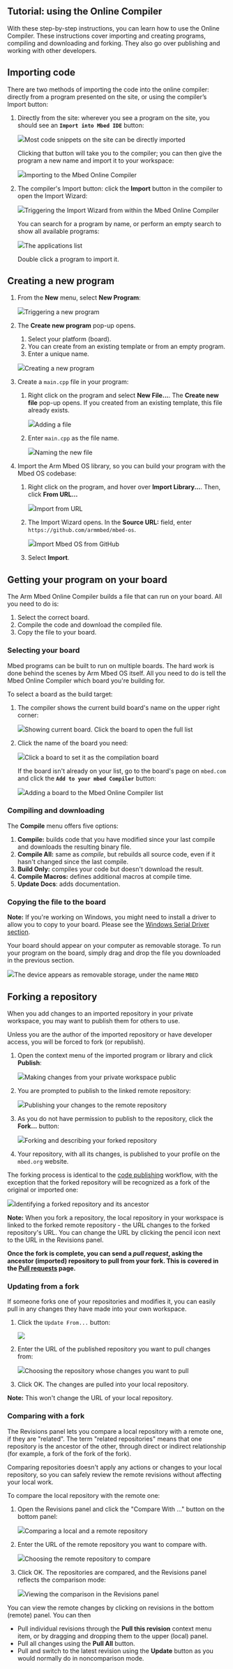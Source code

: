 <h2 id="mbed-online-compiler">Tutorial: using the Online Compiler</h2>

With these step-by-step instructions, you can learn how to use the Online Compiler. These instructions cover importing and creating programs, compiling and downloading and forking. They also go over publishing and working with other developers.

## Importing code

There are two methods of importing the code into the online compiler: directly from a program presented on the site, or using the compiler’s Import button:

1. Directly from the site: wherever you see a program on the site, you should see an **`Import into Mbed IDE`** button:

	<span class="images">![](https://s3-us-west-2.amazonaws.com/mbed-os-docs-images/import_button_site.png)<span>Most code snippets on the site can be directly imported</span></span>

	Clicking that button will take you to the compiler; you can then give the program a new name and import it to your workspace:

	<span class="images">![](https://s3-us-west-2.amazonaws.com/mbed-os-docs-images/import_popup.png)<span>Importing to the Mbed Online Compiler</span></span>


1. The compiler's Import button: click the **Import** button in the compiler to open the Import Wizard:

	<span class="images">![](https://s3-us-west-2.amazonaws.com/mbed-os-docs-images/import_button_comp.png)<span>Triggering the Import Wizard from within the Mbed Online Compiler</span></span>

	You can search for a program by name, or perform an empty search to show all available programs:

	<span class="images">![](https://s3-us-west-2.amazonaws.com/mbed-os-docs-images/all_programs.png)<span>The applications list</span></span>

	Double click a program to import it.

## Creating a new program

1. From the **New** menu, select **New Program**:

	<span class="images">![](https://s3-us-west-2.amazonaws.com/mbed-os-docs-images/new.png)<span>Triggering a new program</span>

1. The **Create new program** pop-up opens.
	1. Select your platform (board).
	1. You can create from an existing template or from an empty program.
	1. Enter a unique name.

	<span class="images">![](https://s3-us-west-2.amazonaws.com/mbed-os-docs-images/new_program.png)<span>Creating a new program</span></span>

1. Create a `main.cpp` file in your program:
	1. Right click on the program and select **New File...**. The **Create new file** pop-up opens. If you created from an existing template, this file already exists.

		<span class="images">![](https://s3-us-west-2.amazonaws.com/mbed-os-docs-images/new_file.png)<span>Adding a file</span></span>

	1. Enter `main.cpp` as the file name.

		<span class="images">![](https://s3-us-west-2.amazonaws.com/mbed-os-docs-images/main_cpp.png)<span>Naming the new file</span></span>

1. Import the Arm Mbed OS library, so you can build your program with the Mbed OS codebase:
	1. Right click on the program, and hover over **Import Library...**. Then, click **From URL...**

        <span class="images">![](https://s3-us-west-2.amazonaws.com/mbed-os-docs-images/import_from_url.PNG)<span>Import from URL</span></span>

	1. The Import Wizard opens. In the **Source URL:** field, enter `https://github.com/armmbed/mbed-os`.

        <span class="images">![](https://s3-us-west-2.amazonaws.com/mbed-os-docs-images/import_wizard.PNG)<span>Import Mbed OS from GitHub</span></span>

    1. Select **Import**.

## Getting your program on your board

The Arm Mbed Online Compiler builds a file that can run on your board. All you need to do is:

1. Select the correct board.
1. Compile the code and download the compiled file.
1. Copy the file to your board.

### Selecting your board

Mbed programs can be built to run on multiple boards. The hard work is done behind the scenes by Arm Mbed OS itself. All you need to do is tell the Mbed Online Compiler which board you're building for.

To select a board as the build target:

1. The compiler shows the current build board's name on the upper right corner:

	<span class="images">![](https://s3-us-west-2.amazonaws.com/mbed-os-docs-images/show_board.png)<span>Showing current board. Click the board to open the full list</span></span>

1. Click the name of the board you need:

	<span class="images">![](https://s3-us-west-2.amazonaws.com/mbed-os-docs-images/select_board.png)<span>Click a board to set it as the compilation board</span></span>

	If the board isn't already on your list, go to the board's page on `mbed.com` and click the **`Add to your mbed Compiler`** button:

	<span class="images">![](https://s3-us-west-2.amazonaws.com/mbed-os-docs-images/add_board.png)<span>Adding a board to the Mbed Online Compiler list</span></span>

### Compiling and downloading

The **Compile** menu offers five options:

1. **Compile:** builds code that you have modified since your last compile and downloads the resulting binary file.
1. **Compile All:** same as *compile*, but rebuilds all source code, even if it hasn't changed since the last compile.
1. **Build Only:** compiles your code but doesn't download the result.
1. **Compile Macros:** defines additional macros at compile time.
1. **Update Docs**: adds documentation.

### Copying the file to the board

<span class="notes">**Note:** If you're working on Windows, you might need to install a driver to allow you to copy to your board. Please see the [Windows Serial Driver section](serial-communication.html).</span>

Your board should appear on your computer as removable storage. To run your program on the board, simply drag and drop the file you downloaded in the previous section.

<span class="images">![](https://s3-us-west-2.amazonaws.com/mbed-os-docs-images/device_on_mac.png)<span>The device appears as removable storage, under the name `MBED`</span></span>

## Forking a repository

When you add changes to an imported repository in your private workspace, you may want to publish them for others to use.

Unless you are the author of the imported repository or have developer access, you will be forced to fork (or republish).

1. Open the context menu of the imported program or library and click **Publish**:

	<span class="images">![](https://s3-us-west-2.amazonaws.com/mbed-os-docs-images/publish.png)<span>Making changes from your private workspace public</span></span>

1. You are prompted to publish to the linked remote repository:

	<span class="images">![](https://s3-us-west-2.amazonaws.com/mbed-os-docs-images/publish_prompt.png)<span>Publishing your changes to the remote repository</span></span>

1. As you do not have permission to publish to the repository, click the **Fork...** button:

	<span class="images">![](https://s3-us-west-2.amazonaws.com/mbed-os-docs-images/fork.png)<span>Forking and describing your forked repository</span></span>

1. Your repository, with all its changes, is published to your profile on the `mbed.org` website.

The forking process is identical to the [code publishing](publishing-code.html) workflow, with the exception that the forked repository will be recognized as a fork of the original or imported one:

<span class="images">![](https://s3-us-west-2.amazonaws.com/mbed-os-docs-images/fork_indication.png)<span>Identifying a forked repository and its ancestor</span></span>

<span class="notes">**Note:** When you fork a repository, the local repository in your workspace is linked to the forked remote repository - the URL changes to the forked repository's URL. You can change the URL by clicking the pencil icon next to the URL in the Revisions panel.</span>

**Once the fork is complete, you can send a *pull request*, asking the ancestor (imported) repository to pull from your fork. This is covered in the [Pull requests](pr-tutorial.html) page.**

### Updating from a fork

If someone forks one of your repositories and modifies it, you can easily pull in any changes they have made into your own workspace.

1. Click the `Update From...` button:

	<span class="images">![](https://s3-us-west-2.amazonaws.com/mbed-os-docs-images/update_from.png)</span>

1. Enter the URL of the published repository you want to pull changes from:

	<span class="images">![](https://s3-us-west-2.amazonaws.com/mbed-os-docs-images/repo_url.png)<span>Choosing the repository whose changes you want to pull</span></span>

1. Click OK. The changes are pulled into your local repository.

<span class="notes">**Note:** This won't change the URL of your local repository.</span>

### Comparing with a fork

The Revisions panel lets you compare a local repository with a remote one, if they are "related". The term "related repositories" means that one repository is the ancestor of the other, through direct or indirect relationship (for example, a fork of the fork of the fork).

Comparing repositories doesn't apply any actions or changes to your local repository, so you can safely review the remote revisions without affecting your local work.

To compare the local repository with the remote one:

1. Open the Revisions panel and click the "Compare With ..." button on the bottom panel:

	<span class="images">![](https://s3-us-west-2.amazonaws.com/mbed-os-docs-images/compare_repo.png)<span>Comparing a local and a remote repository</span></span>

1. Enter the URL of the remote repository you want to compare with.

	<span class="images">![](https://s3-us-west-2.amazonaws.com/mbed-os-docs-images/repo_url_compare.png)<span>Choosing the remote repository to compare</span></span>

1. Click OK. The repositories are compared, and the Revisions panel reflects the comparison mode:

	<span class="images">![](https://s3-us-west-2.amazonaws.com/mbed-os-docs-images/comparing_repos.png)<span>Viewing the comparison in the Revisions panel</span></span>

You can view the remote changes by clicking on revisions in the bottom (remote) panel. You can then

- Pull individual revisions through the **Pull this revision** context menu item, or by dragging and dropping them to the upper (local) panel.
- Pull all changes using the **Pull All** button.
- Pull and switch to the latest revision using the **Update** button as you would normally do in noncomparison mode.
